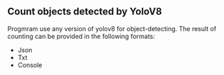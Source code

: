 ## Count objects detected by YoloV8
Progmram use any version of yolov8 for object-detecting. 
The result of counting can be provided in the following formats:
* Json
* Txt
* Console
